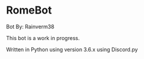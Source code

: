 # RomeBot
Bot By: Rainverm38

This bot is a work in progress.

Written in Python using version 3.6.x using Discord.py